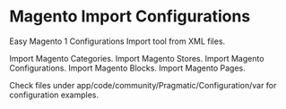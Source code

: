 # Magento Import Configurations

Easy Magento 1 Configurations Import tool from XML files.

Import Magento Categories.
Import Magento Stores.
Import Magento Configurations.
Import Magento Blocks.
Import Magento Pages.

Check files under app/code/community/Pragmatic/Configuration/var for configuration examples.
